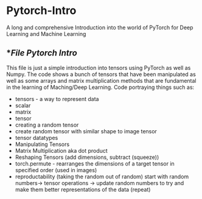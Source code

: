# Pytorch-Intro
A long and comprehensive Introduction into the world of PyTorch for Deep Learning and Machine Learning


**File Pytorch Intro*
-----------------------------------------------------------------------------------------------------------------
This file is just a simple introduction into tensors using PyTorch as well as Numpy. The code shows a bunch of tensors that have been manipulated as well as some arrays and matrix multiplication methods that are fundamental in the learning of Maching/Deep Learning. Code portraying things such as:
  - tensors - a way to represent data
  - scalar
  - matrix
  - tensor
  - creating a random tensor
  - create random tensor with similar shape to image tensor
  - tensor datatypes
  - Manipulating Tensors
  - Matrix Multiplication aka dot product
  - Reshaping Tensors (add dimensions, subtract (squeeze))
  - torch.permute - rearranges the dimensions of a target tensor in specified order (used in images)
  - reproductability (taking the random out of random) start with random numbers-> tensor operations -> update random numbers to try and make them better representations of the data (repeat)
